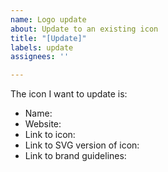 ```yaml
---
name: Logo update
about: Update to an existing icon
title: "[Update]"
labels: update
assignees: ''

---
```


<!-- Please fill in as many of these as you can. -->

The icon I want to update is: 

* Name: 
* Website: 
* Link to icon: 
* Link to SVG version of icon: 
* Link to brand guidelines: 
